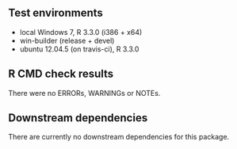 ## Test environments
* local Windows 7, R 3.3.0 (i386 + x64)
* win-builder (release + devel)
* ubuntu 12.04.5 (on travis-ci), R 3.3.0

## R CMD check results
There were no ERRORs, WARNINGs or NOTEs.

## Downstream dependencies
There are currently no downstream dependencies for this package.
